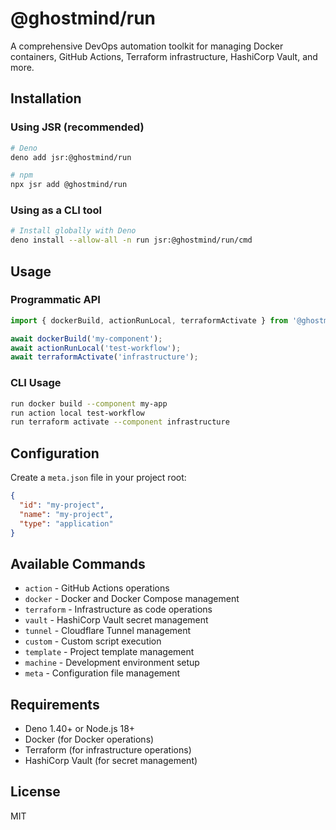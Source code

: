 # @ghostmind/run

A comprehensive DevOps automation toolkit for managing Docker containers, GitHub Actions, Terraform infrastructure, HashiCorp Vault, and more.

## Installation

### Using JSR (recommended)

```bash
# Deno
deno add jsr:@ghostmind/run

# npm
npx jsr add @ghostmind/run
```

### Using as a CLI tool

```bash
# Install globally with Deno
deno install --allow-all -n run jsr:@ghostmind/run/cmd
```

## Usage

### Programmatic API

```typescript
import { dockerBuild, actionRunLocal, terraformActivate } from '@ghostmind/run';

await dockerBuild('my-component');
await actionRunLocal('test-workflow');
await terraformActivate('infrastructure');
```

### CLI Usage

```bash
run docker build --component my-app
run action local test-workflow
run terraform activate --component infrastructure
```

## Configuration

Create a `meta.json` file in your project root:

```json
{
  "id": "my-project",
  "name": "my-project",
  "type": "application"
}
```

## Available Commands

- `action` - GitHub Actions operations
- `docker` - Docker and Docker Compose management
- `terraform` - Infrastructure as code operations
- `vault` - HashiCorp Vault secret management
- `tunnel` - Cloudflare Tunnel management
- `custom` - Custom script execution
- `template` - Project template management
- `machine` - Development environment setup
- `meta` - Configuration file management

## Requirements

- Deno 1.40+ or Node.js 18+
- Docker (for Docker operations)
- Terraform (for infrastructure operations)
- HashiCorp Vault (for secret management)

## License

MIT
